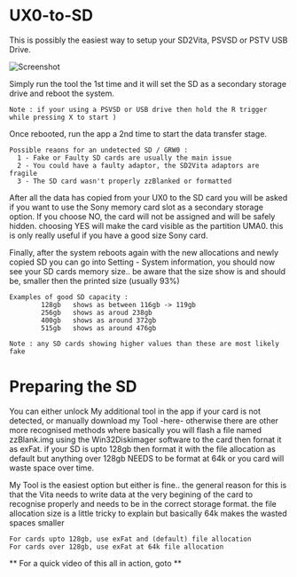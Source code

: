 # UX0-to-SD
This is possibly the easiest way to setup your SD2Vita, PSVSD or PSTV USB Drive.

![Screenshot](https://github.com/AntHJ/UX0toSD/blob/main/Vita.jpg)

Simply run the tool the 1st time and it will set the SD as a secondary storage drive and reboot the system.

    Note : if your using a PSVSD or USB drive then hold the R trigger  while pressing X to start )

Once rebooted, run the app a 2nd time to start the data transfer stage.

    Possible reaons for an undetected SD / GRW0 :
      1 - Fake or Faulty SD cards are usually the main issue
      2 - You could have a faulty adaptor, the SD2Vita adaptors are fragile
      3 - The SD card wasn't properly zzBlanked or formatted
      
After all the data has copied from your UX0 to the SD card you will be asked if you want to use the Sony memory card slot as a secondary storage option. If you choose NO, the card will not be assigned and will be safely hidden. choosing YES will make the card visible as the partition UMA0. this is only really useful if you have a good size Sony card.

Finally, after the system reboots again with the new allocations and newly copied SD you can go into Setting - System information, you should now see your SD cards memory size.. be aware that the size show is and should be, smaller then the printed size (usually 93%)

    Examples of good SD capacity :
            128gb   shows as between 116gb -> 119gb
            256gb   shows as aroud 238gb
            400gb   shows as around 372gb
            515gb   shows as around 476gb
            
    Note : any SD cards showing higher values than these are most likely fake
    
# Preparing the SD
You can either unlock My additional tool in the app if your card is not detected, or manually download my Tool -here-
otherwise there are other more recognised methods where basically you will flash a file named zzBlank.img using the Win32Diskimager software to the card then fornat it as exFat. if your SD is upto 128gb then format it with the file allocation as default but anything over 128gb NEEDS to be format at 64k or you card will waste space over time.

My Tool is the easiest option but either is fine.. the general reason for this is that the Vita needs to write data at the very begining of the card to recognise properly and needs to be in the correct storage format. the file allocation size is a little tricky to explain but basically 64k makes the wasted spaces smaller

    For cards upto 128gb, use exFat and (default) file allocation
    For cards over 128gb, use exFat at 64k file allocation


** For a quick video of this all in action, goto  **
